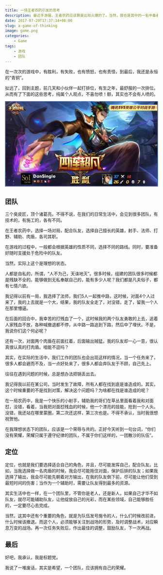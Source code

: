 ```yaml
---
title: 一场王者农药引发的思考
description: 最近手游届，王者农药应该算是比较火爆的了。当然，我也是其中的一名中毒者。
date: 2017-07-29T17:37:14+08:00
slug: a-game-of-thinking
image: game.png
categories:
    - Game
tags:
    - 游戏
    - 团队
---
```


在一次次的游戏中，有胜利，有失败，也有愤怒，也有责怪，到最后，我还是永恒的“青铜”。

扯远了，回到主题，前几天和小伙伴一起打排位，有生之年，最舒服的一次排位。从而有了下面的这些思考，纯属个人观点，不喜勿喷！额，其实也不会有人喷的。

![game](game.png)

## 团队

三个臭皮匠，顶个诸葛亮。不得不说，在我们的日常生活中，会见到很多团队，有技术的，有施工的，各有不同。

在王者农药中，选择一场对局，配合队友，选择自己擅长的英雄，射手、法师、打野、辅助、肉盾，各司其职。

在游戏的过程中，一般都会根据英雄的性质不同，选择不同的路线。同时，要准备好随时支援处于危险中的队友。

当然，实际上这个是理想的状态。

人都是自私的，所谓，“人不为己，天诛地灭”。很多时候，组建的团队很多时候都是残缺不全的。能够做到无私奉献自己的，能有多少人呢？我们都是凡夫俗子，都有七情六欲。

我记得以前有一局，我选择了法师，我们5人一起推中路，这时候，对面4个人过来了，我的上去就是一个大，结果，我的队友全走了，对没错，走了，留我一个人在那里懵逼。

在后面的回合中，我幸苦的打残血了一个，这时候我的两个队友勇敢的上去，追着人家残血不放，各种喊撤退都不停，从中路一路追到下路，然后中了埋伏。不是，我说你们这个何必呢？

还有一次，对面两个肉盾在前面扛着，后面输出贼猛，我的队友却一心一意，很认真很认真的打肉盾。咱能不逗吗？

其实，在实际的生活中，我们工作的团队也会出现这样的情况，当一个任务来了，很多人都会避而不及，当一点好处来了，很多人都会弃队友于不顾，自己先上。

往往在遇到问题的时候，总是想办法把锅丢出去。

我记得我以前在某公司，当时发生了故障，所有人都在找到底是谁造成的。其实，这个时候重要的不是找到对策，解决这个问题吗？为啥都在找是谁造成的呢？

在一局农药中，我是一个快乐的小射手，辅助我的哥们在草丛里面看着我和对面怼，没错，看着，当我把对面怼残血的时候，他一个漂亮的技能，抢到一个人头。没错，我还站在哪里蒙圈，第二次还这样，第三次也是。不得不承认，当时我很想祝贺他。

在我理想状态下的团队，应该是一个荣辱与共的。正好今天听到一句台词，“你们没有荣耀，荣耀只属于遵守纪律的团队，不属于你们这样的，一团散沙的队伍”。

## 定位

定位，也就是我们要选择适合自己的角色，并且，尽可能发挥自己，配合队友。比如，当我选择做一名肉盾的时候，我会尽可能拖住对面，保护后排的队友；如果我选择了输出，我会尽可能先朝着对方输出，在我的队友倒下前，尽可能让他们受到最短时间的伤害；当作为一个辅助时，需要让队友得到最多的资源。

其实生活中也一样，在一个团队里，不管你是老人，还是新人，如果自己才华不如队友，就尽可能辅助队友，让他绽放自己的光彩，而在某些领域，自己能够胜任的，一定要尽心去完成。

当然，这其中还有个重要的角色，就是为队伍发号施令的人，什么们时候改前进，什么时候该撤退。而这个人，必须能够关注到战场的形势，及时调整战术，对应瞬息万变的战场。再一次任务失败后，作出最佳的调整，鼓励队友，下一次再战。

## 最后

好吧，我承认，我是标题党。

我说了一堆废话，其实是希望，一个团队，应该拥有自己的荣耀。
